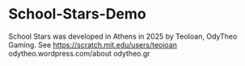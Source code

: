 # School-Stars-Demo
School Stars was developed in Athens in 2025 by TeoIoan, OdyTheo Gaming.
See https://scratch.mit.edu/users/teoioan
odytheo.wordpress.com/about
odytheo.gr
